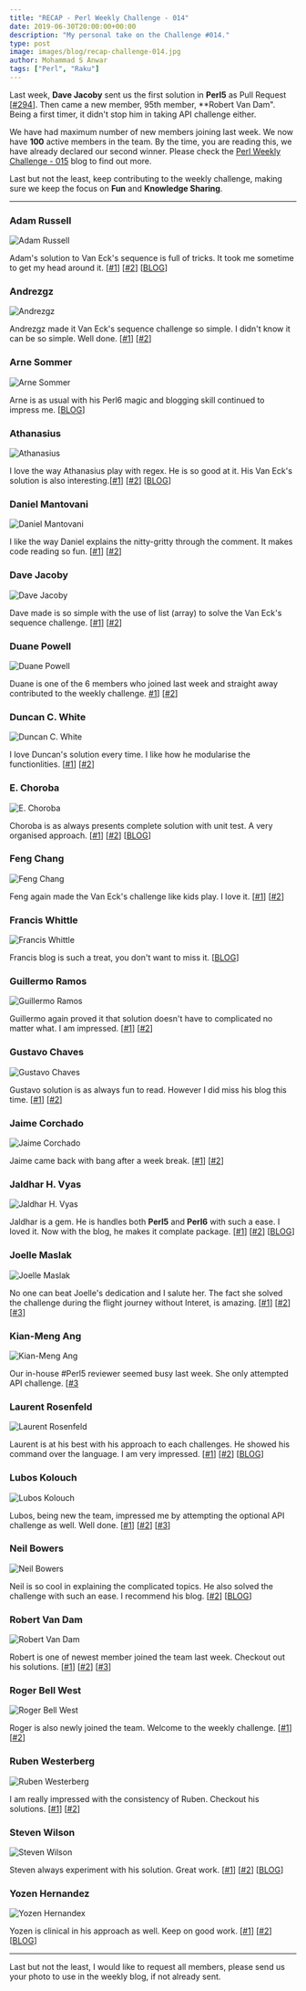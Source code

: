 ```yaml
---
title: "RECAP - Perl Weekly Challenge - 014"
date: 2019-06-30T20:00:00+00:00
description: "My personal take on the Challenge #014."
type: post
image: images/blog/recap-challenge-014.jpg
author: Mohammad S Anwar
tags: ["Perl", "Raku"]
---
```

Last week, **Dave Jacoby** sent us the first solution in **Perl5** as Pull Request [[#294](https://github.com/manwar/perlweeklychallenge-club/pull/294)]. Then came a new member, 95th member, **Robert Van Dam". Being a first timer, it didn't stop him in taking API challenge either.

We have had maximum number of new members joining last week. We now have **100** active members in the team. By the time, you are reading this, we have already declared our second winner. Please check the [Perl Weekly Challenge - 015](/blog/perl-weekly-challenge-015) blog to find out more.

Last but not the least, keep contributing to the weekly challenge, making sure we keep the focus on **Fun** and **Knowledge Sharing**.

***

### Adam Russell
![Adam Russell](/images/team/adam_russell.jpg)

Adam's solution to Van Eck's sequence is full of tricks. It took me sometime to get my head around it. [[#1](https://github.com/manwar/perlweeklychallenge-club/blob/master/challenge-014/adam-russell/perl5/ch-1.pl)] [[#2](https://github.com/manwar/perlweeklychallenge-club/blob/master/challenge-014/adam-russell/perl5/ch-2.pl)] [[BLOG](https://adamcrussell.livejournal.com/4974.html)]

### Andrezgz
![Andrezgz](/images/team/user.jpg)

Andrezgz made it Van Eck's sequence challenge so simple. I didn't know it can be so simple. Well done. [[#1](https://github.com/manwar/perlweeklychallenge-club/blob/master/challenge-014/andrezgz/perl5/ch-1.pl)] [[#2](https://github.com/manwar/perlweeklychallenge-club/blob/master/challenge-014/andrezgz/perl5/ch-2.pl)]

### Arne Sommer
![Arne Sommer](/images/team/arne-sommer.jpg)

Arne is as usual with his Perl6 magic and blogging skill continued to impress me. [[BLOG](https://perl6.eu/van-eck-state.html)]

### Athanasius
![Athanasius](/images/team/athanasius.jpg)

I love the way Athanasius play with regex. He is so good at it. His Van Eck's solution is also interesting.[[#1](https://github.com/manwar/perlweeklychallenge-club/blob/master/challenge-014/athanasius/perl5/ch-1.pl)] [[#2](https://github.com/manwar/perlweeklychallenge-club/blob/master/challenge-014/athanasius/perl5/ch-2.pl)] [[BLOG](http://blogs.perl.org/users/athanasius/2019/06/perl-weekly-challenge-014.html)]

### Daniel Mantovani
![Daniel Mantovani](/images/team/daniel_mantovani.jpg)

I like the way Daniel explains the nitty-gritty through the comment. It makes code reading so fun. [[#1](https://github.com/manwar/perlweeklychallenge-club/blob/master/challenge-014/daniel-mantovani/perl5/ch-1.pl)] [[#2](https://github.com/manwar/perlweeklychallenge-club/blob/master/challenge-014/daniel-mantovani/perl5/ch-1.pl)]

### Dave Jacoby
![Dave Jacoby](/images/team/dave_jacoby.jpg)

Dave made is so simple with the use of list  (array) to solve the Van Eck's sequence challenge. [[#1](https://github.com/manwar/perlweeklychallenge-club/blob/master/challenge-014/dave-jacoby/perl5/ch-1.pl)] [[#2](https://github.com/manwar/perlweeklychallenge-club/blob/master/challenge-014/dave-jacoby/perl5/ch-2.pl)]

### Duane Powell
![Duane Powell](/images/team/user.jpg)

Duane is one of the 6 members who joined last week and straight away contributed to the weekly challenge. [#1](https://github.com/manwar/perlweeklychallenge-club/blob/master/challenge-014/duane-powell/perl5/ch-1.pl)] [[#2](https://github.com/manwar/perlweeklychallenge-club/blob/master/challenge-014/duane-powell/perl5/ch-2.pl)]

### Duncan C. White
![Duncan C. White](/images/team/duncan_white.jpg)

I love Duncan's solution every time. I like how he modularise the functionlities. [[#1](https://github.com/manwar/perlweeklychallenge-club/blob/master/challenge-014/duncan-c-white/perl5/ch-1.pl)] [[#2](https://github.com/manwar/perlweeklychallenge-club/blob/master/challenge-014/duncan-c-white/perl5/ch-2.pl)]

### E. Choroba
![E. Choroba](/images/team/e-choroba.jpg)

Choroba is as always presents complete solution with unit test. A very organised approach. [[#1](https://github.com/manwar/perlweeklychallenge-club/blob/master/challenge-014/e-choroba/perl5/ch-1.pl)] [[#2](https://github.com/manwar/perlweeklychallenge-club/blob/master/challenge-014/e-choroba/perl5/ch-2.pl)] [[BLOG](http://blogs.perl.org/users/e_choroba/2019/06/perl-weekly-challenge-014-van-eck-and-the-us-states.html)]

### Feng Chang
![Feng Chang](/images/team/user.jpg)

Feng again made the Van Eck's challenge like kids play. I love it. [[#1](https://github.com/manwar/perlweeklychallenge-club/blob/master/challenge-014/feng-chang/perl5/ch-1.pl)] [[#2](https://github.com/manwar/perlweeklychallenge-club/blob/master/challenge-014/feng-chang/perl5/ch-2.pl)]

### Francis Whittle
![Francis Whittle](/images/team/user.jpg)

Francis blog is such a treat, you don't want to miss it. [[BLOG](https://rage.powered.ninja/2019/06/30/hashed-up-sequencing.html)]

### Guillermo Ramos
![Guillermo Ramos](/images/team/user.jpg)

Guillermo again proved it that solution doesn't have to complicated no matter what. I am impressed.  [[#1](https://github.com/manwar/perlweeklychallenge-club/blob/master/challenge-014/guillermo-ramos/perl5/ch-1.pl)] [[#2](https://github.com/manwar/perlweeklychallenge-club/blob/master/challenge-014/guillermo-ramos/perl5/ch-2.pl)]

### Gustavo Chaves
![Gustavo Chaves](/images/team/gustavo-chaves.jpg)

Gustavo solution is as always fun to read. However I did miss his blog this time. [[#1](https://github.com/manwar/perlweeklychallenge-club/blob/master/challenge-014/gustavo-chaves/perl5/ch-1.pl)] [[#2](https://github.com/manwar/perlweeklychallenge-club/blob/master/challenge-014/gustavo-chaves/perl5/ch-2.pl)]

### Jaime Corchado
![Jaime Corchado](/images/team/user.jpg)

Jaime came back with bang after a week break. [[#1](https://github.com/manwar/perlweeklychallenge-club/blob/master/challenge-014/jaime/perl5/ch-1.pl)] [[#2](https://github.com/manwar/perlweeklychallenge-club/blob/master/challenge-014/jaime/perl5/ch-2.pl)]

### Jaldhar H. Vyas
![Jaldhar H. Vyas](/images/team/jaldhar_vyas.jpg)

Jaldhar is a gem. He is handles both **Perl5** and **Perl6** with such a ease. I loved it. Now with the blog, he makes it complate package. [[#1](https://github.com/manwar/perlweeklychallenge-club/blob/master/challenge-014/jaldhar-h-vyas/perl5/ch-1.pl)] [[#2](https://github.com/manwar/perlweeklychallenge-club/blob/master/challenge-014/jaldhar-h-vyas/perl5/ch-2.pl)] [[BLOG](https://www.braincells.com/perl/2019/06/perl_weekly_challenge_week_14.html)]

### Joelle Maslak
![Joelle Maslak](/images/team/joelle_maslak.jpg)

No one can beat Joelle's dedication and I salute her. The fact she solved the challenge during the flight journey without Interet, is amazing. [[#1](https://github.com/manwar/perlweeklychallenge-club/blob/master/challenge-014/joelle-maslak/perl5/ch-1.pl)] [[#2](https://github.com/manwar/perlweeklychallenge-club/blob/master/challenge-014/joelle-maslak/perl5/ch-2.pl)] [[#3](https://github.com/manwar/perlweeklychallenge-club/blob/master/challenge-014/joelle-maslak/perl5/ch-3.pl)]

### Kian-Meng Ang
![Kian-Meng Ang](/images/team/user.jpg)

Our in-house #Perl5 reviewer seemed busy last week. She only attempted API challenge. [[#3](https://github.com/manwar/perlweeklychallenge-club/blob/master/challenge-014/kian-meng-ang/perl5/ch-3.pl)

### Laurent Rosenfeld
![Laurent Rosenfeld](/images/team/laurent_rosenfeld.jpg)

Laurent is at his best with his approach to each challenges. He showed his command over the language. I am very impressed. [[#1](https://github.com/manwar/perlweeklychallenge-club/blob/master/challenge-014/laurent-rosenfeld/perl5/ch-1.pl)] [[#2](https://github.com/manwar/perlweeklychallenge-club/blob/master/challenge-014/laurent-rosenfeld/perl5/ch-2.pl)] [[BLOG](http://blogs.perl.org/users/laurent_r/2019/06/perl-weekly-challenge-14-van-ecks-sequence-and-us-states.html)]

### Lubos Kolouch
![Lubos Kolouch](/images/team/user.jpg)

Lubos, being new the team, impressed me by attempting the optional API challenge as well. Well done. [[#1](https://github.com/manwar/perlweeklychallenge-club/blob/master/challenge-014/lubos-kolouch/perl5/ch-1.pl)] [[#2](https://github.com/manwar/perlweeklychallenge-club/blob/master/challenge-014/lubos-kolouch/perl5/ch-2.pl)] [[#3](https://github.com/manwar/perlweeklychallenge-club/blob/master/challenge-014/lubos-kolouch/perl5/ch-3.pl)]

### Neil Bowers
![Neil Bowers](/images/team/user.jpg)

Neil is so cool in explaining the complicated topics. He also solved the challenge with such an ease. I recommend his blog. [[#2](https://github.com/manwar/perlweeklychallenge-club/blob/master/challenge-014/neil-bowers/perl5/ch-2.pl)] [[BLOG](http://neilb.org/2019/06/26/state-code-anagrams.html)]

### Robert Van Dam
![Robert Van Dam](/images/team/user.jpg)

Robert is one of newest member joined the team last week. Checkout out his solutions. [[#1](https://github.com/manwar/perlweeklychallenge-club/blob/master/challenge-014/rob-van-dam/perl5/ch-1.pl)] [[#2](https://github.com/manwar/perlweeklychallenge-club/blob/master/challenge-014/rob-van-dam/perl5/ch-2.pl)] [[#3](https://github.com/manwar/perlweeklychallenge-club/blob/master/challenge-014/rob-van-dam/perl5/ch-3.pl)]

### Roger Bell West
![Roger Bell West](/images/team/user.jpg)

Roger is also newly joined the team. Welcome to the weekly challenge. [[#1](https://github.com/manwar/perlweeklychallenge-club/blob/master/challenge-014/roger-bell-west/perl5/ch-1.pl)] [[#2](https://github.com/manwar/perlweeklychallenge-club/blob/master/challenge-014/roger-bell-west/perl5/ch-2.pl)]

### Ruben Westerberg
![Ruben Westerberg](/images/team/user.jpg)

I am really impressed with the consistency of Ruben. Checkout his solutions. [[#1](https://github.com/manwar/perlweeklychallenge-club/blob/master/challenge-014/ruben-westerberg/perl5/ch-1.pl)] [[#2](https://github.com/manwar/perlweeklychallenge-club/blob/master/challenge-014/ruben-westerberg/perl5/ch-2.pl)]

### Steven Wilson
![Steven Wilson](/images/team/user.jpg)

Steven always experiment with his solution. Great work. [[#1](https://github.com/manwar/perlweeklychallenge-club/blob/master/challenge-014/steven-wilson/perl5/ch-1.pl)] [[#2](https://github.com/manwar/perlweeklychallenge-club/blob/master/challenge-014/steven-wilson/perl5/ch-2.pl)] [[BLOG](http://tilde.town/~wlsn/pwc014.html)]

### Yozen Hernandez
![Yozen Hernandex](/images/team/user.jpg)

Yozen is clinical in his approach as well. Keep on good work. [[#1](https://github.com/manwar/perlweeklychallenge-club/blob/master/challenge-014/yozen-hernandez/perl5/ch-1.pl)] [[#2](https://github.com/manwar/perlweeklychallenge-club/blob/master/challenge-014/yozen-hernandez/perl5/ch-2.pl)] [[BLOG](https://yzhernand.github.io/posts/perl-weekly-challenge-14/)]

***

Last but not the least,  I would like to request all members, please send us your photo to use in the weekly blog, if not already sent.
